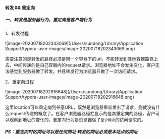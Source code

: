 #### 转发 && 重定向

##### 一、转发是服务器行为，重定向是客户端行为

1、转发过程

![image-20200718202343069](/Users/sundong/Library/Application Support/typora-user-images/image-20200718202343069.png)

需要注意的是转发的路径必须是同一个容器下的url，不能转发到其他容器路径上去，中间传递的是自己容器内的request请求。浏览器地址不会发生变化，客户无法感觉到服务器做了转发。并且转发行为浏览器只做了一次访问请求。

2、重定向过程

![image-20200718202916648](/Users/sundong/Library/Application Support/typora-user-images/image-20200718202916648.png)

这里location可以重定向到任意URL，既然是浏览器重新发出了请求，则就没有什么request传递的概念了。在客户浏览器路径栏显示的是其重定向的路径，客户可以观察到地址的变化的。重定向行为是浏览器做了`至少两次`的访问请求的。

##### PS：重定向时的网址可以是任何网址   转发的网址必须是本站点的网址

##### 

